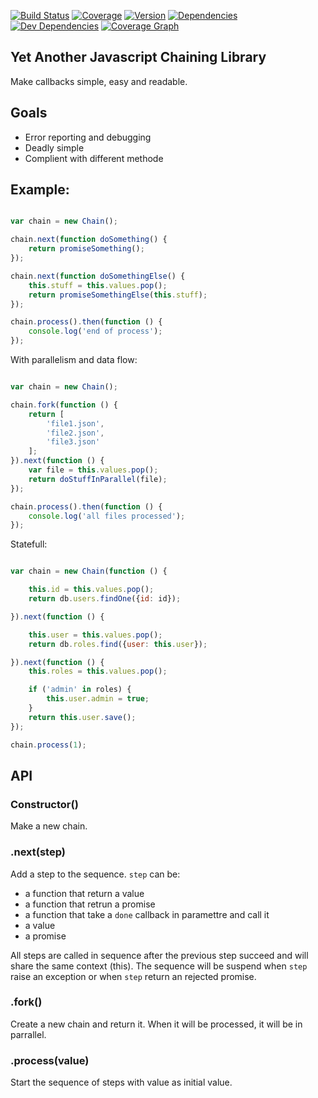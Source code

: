 

[![Build Status](http://img.shields.io/travis/j-san/chaining.js/master.svg)](https://travis-ci.org/j-san/chaining.js)
[![Coverage](http://img.shields.io/codecov/c/github/j-san/chaining.js.svg)](https://codecov.io/github/j-san/chaining.js)
[![Version](http://img.shields.io/npm/v/chaining.svg)](https://www.npmjs.org/package/chaining)
[![Dependencies](http://img.shields.io/david/j-san/chaining.js.svg)](https://david-dm.org/j-san/chaining.js#info=dependencies)
[![Dev Dependencies](http://img.shields.io/david/dev/j-san/chaining.js.svg)](https://david-dm.org/j-san/chaining.js#info=devDependencies)
[![Coverage Graph](https://codecov.io/github/j-san/chaining.js/branch.svg?branch=master)](https://codecov.io/github/j-san/chaining.js)


Yet Another Javascript Chaining Library
---------------------------------------

Make callbacks simple, easy and readable.

Goals
-----

- Error reporting and debugging
- Deadly simple
- Complient with different methode


## Example:

```javascript

var chain = new Chain();

chain.next(function doSomething() {
    return promiseSomething();
});

chain.next(function doSomethingElse() {
    this.stuff = this.values.pop();
    return promiseSomethingElse(this.stuff);
});

chain.process().then(function () {
    console.log('end of process');
});

```

With parallelism and data flow:

```javascript

var chain = new Chain();

chain.fork(function () {
    return [
        'file1.json',
        'file2.json',
        'file3.json'
    ];
}).next(function () {
    var file = this.values.pop();
    return doStuffInParallel(file);
});

chain.process().then(function () {
    console.log('all files processed');
});

```

Statefull:

```javascript

var chain = new Chain(function () {

    this.id = this.values.pop();
    return db.users.findOne({id: id});

}).next(function () {

    this.user = this.values.pop();
    return db.roles.find({user: this.user});

}).next(function () {
    this.roles = this.values.pop();

    if ('admin' in roles) {
        this.user.admin = true;
    }
    return this.user.save();
});

chain.process(1);

```


## API

### Constructor()

Make a new chain.

### .next(step)

Add a step to the sequence.
`step` can be:
- a function that return a value
- a function that retrun a promise
- a function that take a `done` callback in paramettre and call it
- a value
- a promise

All steps are called in sequence after the previous step succeed and will share the same context (this). The sequence will be suspend when `step` raise an exception or when `step` return an rejected promise.

### .fork()

Create a new chain and return it. When it will be processed, it will be in parrallel.

### .process(value)

Start the sequence of steps with value as initial value.
